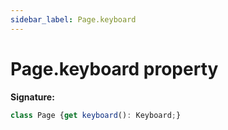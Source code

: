 ```yaml
---
sidebar_label: Page.keyboard
---
```

# Page.keyboard property

**Signature:**

```typescript
class Page {get keyboard(): Keyboard;}
```

